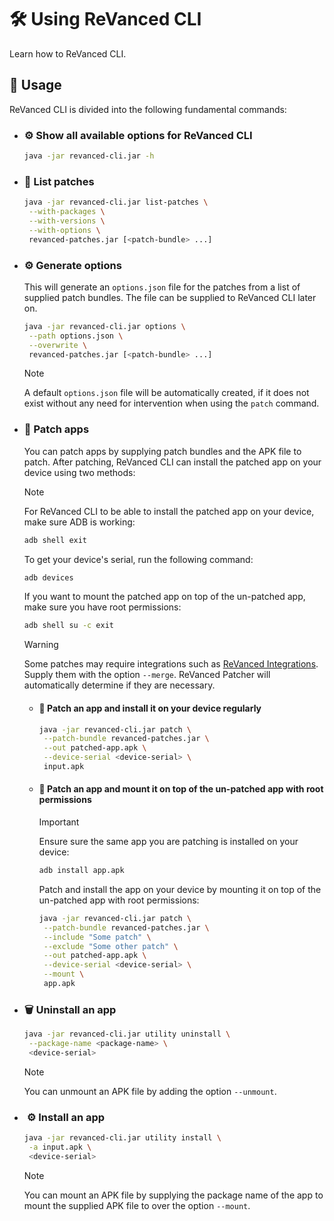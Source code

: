# 🛠️ Using ReVanced CLI

Learn how to ReVanced CLI.

## 🔨 Usage

ReVanced CLI is divided into the following fundamental commands:

- ### ⚙️ Show all available options for ReVanced CLI

  ```bash
  java -jar revanced-cli.jar -h
  ```

- ### 📃 List patches

  ```bash
  java -jar revanced-cli.jar list-patches \
   --with-packages \
   --with-versions \
   --with-options \
   revanced-patches.jar [<patch-bundle> ...]
  ```

- ### ⚙️ Generate options

  This will generate an `options.json` file for the patches from a list of supplied patch bundles.
  The file can be supplied to ReVanced CLI later on.
 
  ```bash
  java -jar revanced-cli.jar options \
   --path options.json \
   --overwrite \
   revanced-patches.jar [<patch-bundle> ...]
  ```

  > [!NOTE]  
  > A default `options.json` file will be automatically created, if it does not exist 
  without any need for intervention when using the `patch` command.

- ### 💉 Patch apps

  You can patch apps by supplying patch bundles and the APK file to patch.
  After patching, ReVanced CLI can install the patched app on your device using two methods:

  > [!NOTE]  
  > For ReVanced CLI to be able to install the patched app on your device, make sure ADB is working:
  >
  > ```bash
  > adb shell exit
  > ```
  >
  > To get your device's serial, run the following command:
  >
  > ```bash
  > adb devices
  > ```
  >
  > If you want to mount the patched app on top of the un-patched app, make sure you have root permissions:
  >
  > ```bash
  > adb shell su -c exit
  > ```
  >

  > [!WARNING]  
  > Some patches may require integrations
  > such as [ReVanced Integrations](https://github.com/revanced/revanced-integrations).
  > Supply them with the option `--merge`. ReVanced Patcher will automatically determine if they are necessary.

  - #### 👾 Patch an app and install it on your device regularly

    ```bash
    java -jar revanced-cli.jar patch \
     --patch-bundle revanced-patches.jar \
     --out patched-app.apk \
     --device-serial <device-serial> \
     input.apk
    ```

  - #### 👾 Patch an app and mount it on top of the un-patched app with root permissions
  
    > [!IMPORTANT]  
    > Ensure sure the same app you are patching is installed on your device:
    > 
    > ```bash
    > adb install app.apk
    > ```

    Patch and install the app on your device by mounting it on top of the un-patched app with root permissions:

    ```bash
    java -jar revanced-cli.jar patch \
     --patch-bundle revanced-patches.jar \
     --include "Some patch" \
     --exclude "Some other patch" \
     --out patched-app.apk \
     --device-serial <device-serial> \
     --mount \
     app.apk
    ```

- ### 🗑️ Uninstall an app

  ```bash
  java -jar revanced-cli.jar utility uninstall \
   --package-name <package-name> \
   <device-serial>
  ```

  > [!NOTE]  
  > You can unmount an APK file
  by adding the option `--unmount`.

- ### ️ ⚙️ Install an app

  ```bash
  java -jar revanced-cli.jar utility install \
   -a input.apk \
   <device-serial>
  ```

  > [!NOTE]  
  > You can mount an APK file 
  > by supplying the package name of the app to mount the supplied APK file to over the option `--mount`.
